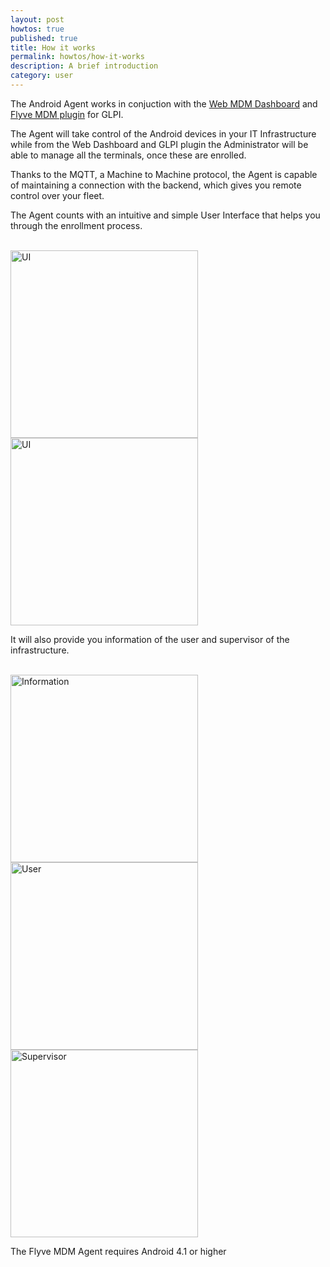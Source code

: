 ```yaml
---
layout: post
howtos: true
published: true
title: How it works
permalink: howtos/how-it-works
description: A brief introduction
category: user
---
```


The Android Agent works in conjuction with the [Web MDM Dashboard](http://flyve.org/web-mdm-dashboard/) and [Flyve MDM plugin](http://flyve.org/glpi-plugin/) for GLPI.

The Agent will take control of the Android devices in your IT Infrastructure while from the Web Dashboard and GLPI plugin the Administrator will be able to manage all the terminals, once these are enrolled.

Thanks to the MQTT, a Machine to Machine protocol, the Agent is capable of maintaining a connection with the backend, which gives you remote control over your fleet.

The Agent counts with an intuitive and simple User Interface that helps you through the enrollment process.

<br>

<div>
<img src="https://i.imgur.com/R6VktSR.png" alt="UI" width="300">

<img src="https://i.imgur.com/viYp8Lt.png" alt="UI" width="300">
</div>

It will also provide you information of the user and supervisor of the infrastructure.

<br>

<div>
<img src="https://i.imgur.com/QCqYzIM.png" alt="Information" width="300">

<img src="https://i.imgur.com/uzrcxmE.png" alt="User" width="300">

<img src="https://i.imgur.com/1l3tM2g.png" alt="Supervisor" width="300">
</div>

The Flyve MDM Agent requires Android 4.1 or higher
